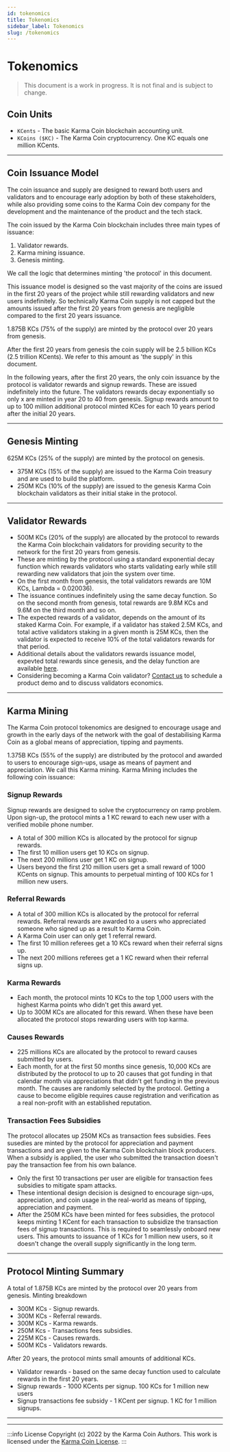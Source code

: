 ```yaml
---
id: tokenomics
title: Tokenomics
sidebar_label: Tokenomics
slug: /tokenomics
---
```


# Tokenomics

> This document is a work in progress. It is not final and is subject to change.

## Coin Units
- `KCents` - The basic Karma Coin blockchain accounting unit.
- `KCoins ($KC)` - The Karma Coin cryptocurrency. One KC equals one million KCents.
---

## Coin Issuance Model
The coin issuance and supply are designed to reward both users and validators and to encourage early adoption by both of these stakeholders, while also providing some coins to the Karma Coin dev company for the development and the maintenance of the product and the tech stack. 

The coin issued by the Karma Coin blockchain includes three main types of issuance:
1. Validator rewards.
2. Karma mining issuance.
3. Genesis minting.

We call the logic that determines minting 'the protocol' in this document.

This issuance model is designed so the vast majority of the coins are issued in the first 20 years of the project while still rewarding validators and new users indefinitely. So technically Karma Coin supply is not capped but the amounts issued after the first 20 years from genesis are negligible compared to the first 20 years issuance.

1.875B KCs (75% of the supply) are minted by the protocol over 20 years from genesis.

After the first 20 years from genesis the coin supply will be 2.5 billion KCs (2.5 trillion KCents). We refer to this amount as 'the supply' in this document. 

In the following years, after the first 20 years, the only coin issuance by the protocol is validator rewards and signup rewards. These are issued indefinitely into the future. The validators rewards decay exponentially so only x are minted in year 20 to 40 from genesis. Signup rewards amount to up to 100 million additional protocol minted KCes for each 10 years period after the initial 20 years.

--- 

## Genesis Minting
625M KCs (25% of the supply) are minted by the protocol on genesis.
- 375M KCs (15% of the supply) are issued to the Karma Coin treasury and are used to build the platform.
- 250M KCs (10% of the supply) are issued to the genesis Karma Coin blockchain validators as their initial stake in the protocol.

---

## Validator Rewards
- 500M KCs (20% of the supply) are allocated by the protocol to rewards the Karma Coin blockchain validators for providing security to the network for the first 20 years from genesis.
- These are minting by the protocol using a standard exponential decay function which rewards validators who starts validating early while still rewarding new validators that join the system over time. 
- On the first month from genesis, the total validators rewards are 10M KCs, Lambda = 0.020036). 
- The issuance continues indefinitely using the same decay function. So on the second month from genesis, total rewards are 9.8M KCs and 9.6M on the third month and so on.
- The expected rewards of a validator, depends on the amount of its staked Karma Coin. For example, if a validator has staked 2.5M KCs, and total active validators staking in a given month is 25M KCs, then the validator is expected to receive 10% of the total validators rewards for that period.
- Additional details about the validators rewards issuance model, expevted total rewards since genesis, and the delay function are available [here](http://bit.ly/3SkmQlz).
- Considering becoming a Karma Coin validator? [Contact us](https://forms.gle/MTT5esnpCBMU63vt9) to schedule a product demo and to discuss validators economics.

---

## Karma Mining
The Karma Coin protocol tokenomics are designed to encourage usage and growth in the early days of the network with the goal of destabilising Karma Coin as a global means of appreciation, tipping and payments. 

1.375B KCs (55% of the supply) are distributed by the protocol and awarded to users to encourage sign-ups, usage as means of payment and appreciation. We call this Karma mining. Karma Mining includes the following coin issuance:

### Signup Rewards
Signup rewards are designed to solve the cryptocurrency on ramp problem. Upon sign-up, the protocol mints a 1 KC reward to each new user with a verified mobile phone number. 
- A total of 300 million KCs is allocated by the protocol for signup rewards.
- The first 10 million users get 10 KCs on signup.
- The next 200 millions user get 1 KC on signup. 
- Users beyond the first 210 million users get a small reward of 1000 KCents on signup. This amounts to perpetual minting of 100 KCs for 1 million new users.

### Referral Rewards
- A total of 300 million KCs is allocated by the protocol for referral rewards. Referral rewards are awarded to a users who appreciated someone who signed up as a result to Karma Coin.
- A Karma Coin user can only get 1 referral reward.
- The first 10 million referees get a 10 KCs reward when their referral signs up.
- The next 200 millions referees get a 1 KC reward when their referral signs up.

### Karma Rewards
- Each month, the protocol mints 10 KCs to the top 1,000 users with the highest Karma points who didn't get this award yet. 
- Up to 300M KCs are allocated for this reward. When these have been allocated the protocol stops rewarding users with top karma.

### Causes Rewards
- 225 millions KCs are allocated by the protocol to reward causes submitted by users.
- Each month, for at the first 50 months since genesis, 10,000 KCs are distributed by the protocol to up to 20 causes that got funding in that calendar month via appreciations that didn't get funding in the previous month. The causes are randomly selected by the protocol. Getting a cause to become eligible requires cause registration and verification as a real non-profit with an established reputation.

### Transaction Fees Subsidies
The protocol allocates up 250M KCs as transaction fees subsidies. Fees susedies are minted by the protocol for appreciation and payment transactions and are given to the Karma Coin blockchain block producers. When a subsidy is applied, the user who submitted the transaction doesn't pay the transaction fee from his own balance.
- Only the first 10 transactions per user are eligible for transaction fees subsidies to mitigate spam attacks.
- These intentional design decision is designed to encourage sign-ups, appreciation, and coin usage in the real-world as means of tipping, appreciation and payment. 
- After the 250M KCs have been minted for fees subsidies, the protocol keeps minting 1 KCent for each transaction to subsidize the transaction fees of signup transactions. This is required to seamlessly onboard new users. This amounts to issuance of 1 KCs for 1 million new users, so it doesn't change the overall supply significantly in the long term.
---

## Protocol Minting Summary
A total of 1.875B KCs are minted by the protocol over 20 years from genesis. Minting breakdown
- 300M KCs - Signup rewards.
- 300M KCs - Referral rewards.
- 300M KCs - Karma rewards.
- 250M Kcs - Transactions fees subsidies.
- 225M KCs - Causes rewards.
- 500M KCs - Validators rewards.

After 20 years, the protocol mints small amounts of additional KCs. 
- Validator rewards - based on the same decay function used to calculate rewards in the first 20 years.
- Signup rewards - 1000 KCents per signup. 100 KCs for 1 million new users
- Signup transactions fee subsidy - 1 KCent per signup. 1 KC for 1 million signups.

----

---
:::info License
Copyright (c) 2022 by the Karma Coin Authors. This work is licensed under the [Karma Coin License](/docs/license).
:::
